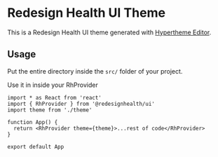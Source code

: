 # Redesign Health UI Theme

This is a Redesign Health UI theme generated with [Hypertheme Editor](https://hyperthe.me).

## Usage

Put the entire directory inside the `src/` folder of your project.

Use it in inside your RhProvider

```tsx
import * as React from 'react'
import { RhProvider } from '@redesignhealth/ui'
import theme from './theme'

function App() {
  return <RhProvider theme={theme}>...rest of code</RhProvider>
}

export default App
```
